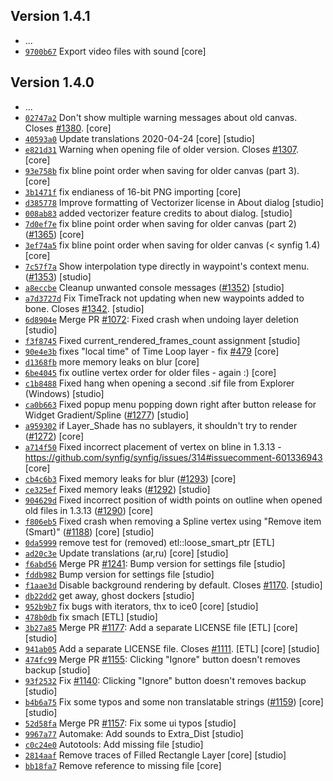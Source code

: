 ## Version 1.4.1
- ...
- [`9700b67`](https://github.com/synfig/synfig/commit/9700b677051ed95660887938a95a784576502ba0) Export video files with sound [core]

## Version 1.4.0
- ...
- [`02747a2`](https://github.com/synfig/synfig/commit/02747a2f8e050729c5845a62888b963118c1014d) Don't show multiple warning messages about old canvas. Closes [#1380](https://github.com/synfig/synfig/issues/1380). [core]
- [`40593a0`](https://github.com/synfig/synfig/commit/40593a09e815c08229334bce57001c69ca0d1607) Update translations 2020-04-24 [core] [studio]
- [`e821d31`](https://github.com/synfig/synfig/commit/e821d3193e980b89851d86642630dc129c942caf) Warning when opening file of older version. Closes [#1307](https://github.com/synfig/synfig/issues/1307). [core]
- [`93e758b`](https://github.com/synfig/synfig/commit/93e758b73349ddd0463018d3efff6837f9db60d9) fix bline point order when saving for older canvas (part 3). [core]
- [`3b1471f`](https://github.com/synfig/synfig/commit/3b1471fca5d8405999cd5b4ed24aba078046a20b) fix endianess of 16-bit PNG importing [core]
- [`d385778`](https://github.com/synfig/synfig/commit/d3857788ad8c61a742154e7d9ef1f9c10458a74e) Improve formatting of Vectorizer license in About dialog [studio]
- [`008ab83`](https://github.com/synfig/synfig/commit/008ab83f655334711559bcb6e5f64ce15293b9f2) added vectorizer feature credits to about dialog. [studio]
- [`7d0ef7e`](https://github.com/synfig/synfig/commit/7d0ef7e89b47970e7339d62217aa2e87d28ddf5a) fix bline point order when saving for older canvas (part 2) ([#1365](https://github.com/synfig/synfig/issues/1365)) [core]
- [`3ef74a5`](https://github.com/synfig/synfig/commit/3ef74a55560c92463d33f7bc831a38faaa854ba8) fix bline point order when saving for older canvas (< synfig 1.4) [core]
- [`7c57f7a`](https://github.com/synfig/synfig/commit/7c57f7ac0867a5cd768d8c2f060d057cd2d222e0) Show interpolation type directly in waypoint's context menu. ([#1353](https://github.com/synfig/synfig/issues/1353)) [studio]
- [`a8eccbe`](https://github.com/synfig/synfig/commit/a8eccbe0b9780c29ac517ec6852c6bcf795515bc) Cleanup unwanted console messages ([#1352](https://github.com/synfig/synfig/issues/1352)) [studio]
- [`a7d3727d`](https://github.com/synfig/synfig/commit/a7d3727d) Fix TimeTrack not updating when new waypoints added to bone. Closes [#1342](https://github.com/synfig/synfig/issues/1342). [studio]
- [`6d8904e`](https://github.com/synfig/synfig/commit/6d8904e6c38161574c5c77e40745edc09be9a400) Merge PR [#1072](https://github.com/synfig/synfig/issues/1072): Fixed crash when undoing layer deletion [studio]
- [`f3f8745`](https://github.com/synfig/synfig/commit/f3f874523e71a25129e75210c7b3b716aff09407) Fixed current_rendered_frames_count assignment [studio]
- [`90e4e3b`](https://github.com/synfig/synfig/commit/90e4e3b887d0f8085902c26af0777a7a4c20bf77) fixes "local time" of Time Loop layer - fix [#479](https://github.com/synfig/synfig/issues/479) [core]
- [`d1368fb`](https://github.com/synfig/synfig/commit/d1368fbeb0d4cff7f45a975df1c3743f38790609) more memory leaks on blur [core]
- [`6be4045`](https://github.com/synfig/synfig/commit/6be4045e9629f049d266dc9503b4d1deb801a20f) fix outline vertex order for older files - again :) [core]
- [`c1b8488`](https://github.com/synfig/synfig/commit/c1b8488d24ef0737be63ed0e8ab504e0ddc4466f) Fixed hang when opening a second .sif file from Explorer (Windows) [studio]
- [`ca0b663`](https://github.com/synfig/synfig/commit/ca0b663adb263addd060ea59cdf5cf476cad3da4) Fixed popup menu popping down right after button release for Widget Gradient/Spline ([#1277](https://github.com/synfig/synfig/issues/1277)) [studio]
- [`a959302`](https://github.com/synfig/synfig/commit/a959302d0b6601af3cd689c324d0e6ab5647312f) if Layer_Shade has no sublayers, it shouldn't try to render ([#1272](https://github.com/synfig/synfig/issues/1272)) [core]
- [`a714f50`](https://github.com/synfig/synfig/commit/a714f50d64b97f58eed8b010f2e4d75ed21b2c44) Fixed incorrect placement of vertex on bline in 1.3.13 - https://github.com/synfig/synfig/issues/314#issuecomment-601336943 [core]
- [`cb4c6b3`](https://github.com/synfig/synfig/commit/cb4c6b3b0c7f0b8a1a004ecd8086218c0fd5598b) Fixed memory leaks for blur ([#1293](https://github.com/synfig/synfig/issues/1293)) [core]
- [`ce325ef`](https://github.com/synfig/synfig/commit/ce325ef85289e454fc0710d9d464510451b25af0) Fixed memory leaks ([#1292](https://github.com/synfig/synfig/issues/1292)) [studio]
- [`904629d`](https://github.com/synfig/synfig/commit/904629dd12959d4424ee0d95b7f11de4aff6ab9d) Fixed incorrect position of width points on outline when opened old files in 1.3.13 ([#1290](https://github.com/synfig/synfig/issues/1290)) [core]
- [`f806eb5`](https://github.com/synfig/synfig/commit/f806eb5649408a395b383e7991da6149ded94832) Fixed crash when removing a Spline vertex using "Remove item (Smart)" ([#1188](https://github.com/synfig/synfig/issues/1188)) [core] [studio]
- [`0da5999`](https://github.com/synfig/synfig/commit/0da59994cb17c895771e237a2c1f3897d1223ff2) remove test for (removed) etl::loose_smart_ptr [ETL]
- [`ad20c3e`](https://github.com/synfig/synfig/commit/ad20c3e25925d39499dd1f222ac1c038598f65f2) Update translations (ar,ru) [core] [studio]
- [`f6abd56`](https://github.com/synfig/synfig/commit/f6abd56b4066b7bdd3ba91fe9db2afc1cec31da0) Merge PR [#1241](https://github.com/synfig/synfig/issues/1241): Bump version for settings file [studio]
- [`fddb982`](https://github.com/synfig/synfig/commit/fddb982c9e13cd697a386d55648a9ee94c0eae05) Bump version for settings file [studio]
- [`f1aae3d`](https://github.com/synfig/synfig/commit/f1aae3dbe08eb13711aab233da7eeb579d31e49a) Disable background rendering by default. Closes [#1170](https://github.com/synfig/synfig/issues/1170). [studio]
- [`db22dd2`](https://github.com/synfig/synfig/commit/db22dd28e15aa946472b38d82c8f8d579a85fd1b) get away, ghost dockers [studio]
- [`952b9b7`](https://github.com/synfig/synfig/commit/952b9b79a77f8885fdc463cd2bff9eac2e0bf2c7) fix bugs with iterators, thx to ice0 [core] [studio]
- [`478b0db`](https://github.com/synfig/synfig/commit/478b0db1fb5dac27a64b36eaff120b60cc92f49c) fix smach [ETL] [studio]
- [`3b27a85`](https://github.com/synfig/synfig/commit/3b27a8547c0440a584d18289a3cb5bc09e4775c0) Merge PR [#1177](https://github.com/synfig/synfig/issues/1177): Add a separate LICENSE file [ETL] [core] [studio]
- [`941ab05`](https://github.com/synfig/synfig/commit/941ab05ac45ffcec1d691242ec5f0f820d7bf33e) Add a separate LICENSE file. Closes [#1111](https://github.com/synfig/synfig/issues/1111). [ETL] [core] [studio]
- [`474fc99`](https://github.com/synfig/synfig/commit/474fc99690d271a6998e180372ea4b5fd624f45b) Merge PR [#1155](https://github.com/synfig/synfig/issues/1155): Clicking "Ignore" button doesn't removes backup [studio]
- [`93f2532`](https://github.com/synfig/synfig/commit/93f25328c15a3e7d17f9f7ae94f09f58657ee636) Fix [#1140](https://github.com/synfig/synfig/issues/1140): Clicking "Ignore" button doesn't removes backup [studio]
- [`b4b6a75`](https://github.com/synfig/synfig/commit/b4b6a752214c5f56f51788b78f3b71fcfdec2492) Fix some typos and some non translatable strings ([#1159](https://github.com/synfig/synfig/issues/1159)) [core] [studio]
- [`52d58fa`](https://github.com/synfig/synfig/commit/52d58faa57366f79d86c3d1b26590d9cd042baaf) Merge PR [#1157](https://github.com/synfig/synfig/issues/1157): Fix some ui typos [studio]
- [`9967a77`](https://github.com/synfig/synfig/commit/9967a771d5d1e8dfda6e26b8b5451f9f4493bc9f) Automake: Add sounds to Extra_Dist [studio]
- [`c0c24e0`](https://github.com/synfig/synfig/commit/c0c24e0bc5652713f4defb3684c2573bf8cc2bd3) Autotools: Add missing file [studio]
- [`2814aaf`](https://github.com/synfig/synfig/commit/2814aafab075d9b6a703c0b430f4bf527fa50e2e) Remove traces of Filled Rectangle Layer [core] [studio]
- [`bb18fa7`](https://github.com/synfig/synfig/commit/bb18fa7fc4d58ea41142d3b821dfc8b939a9ff1e) Remove reference to missing file [core]
